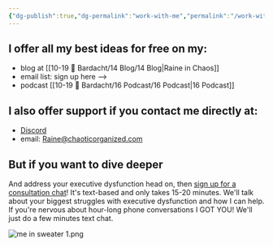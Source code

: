 ```yaml
---
{"dg-publish":true,"dg-permalink":"work-with-me","permalink":"/work-with-me/","title":"Work with me","noteIcon":"","created":"","updated":""}
---
```



## I offer all my best ideas for free on my:

- blog at [[10-19 💢 Bardacht/14 Blog/14 Blog\|Raine in Chaos]]
- email list: sign up here -->
- podcast [[10-19 💢 Bardacht/16 Podcast/16 Podcast\|16 Podcast]]

## I also offer support if you contact me directly at:

- [Discord](https://discord.gg/JkPbnhb)
- email: [Raine@chaoticorganized.com](mailto:Raine@chaoticorganized.com)

## But if you want to dive deeper

And address your executive dysfunction head on, then [sign up for a consultation chat](https://tidycal.com/chaoticorganized/)! It's text-based and only takes 15-20 minutes. We'll talk about your biggest struggles with executive dysfunction and how I can help. If you're nervous about hour-long phone conversations I GOT YOU! We'll just do a few minutes text chat.

![me in sweater 1.png](/img/user/80-89%20Assets/82%20-%20Photo%20Attachments/me%20in%20sweater%201.png)

<script src="https://asset-tidycal.b-cdn.net//js/embed.js"></script>
<div id="tidycal-embed" data-path="chaoticorganized/executive-dysfunction-mini-session"></div>
